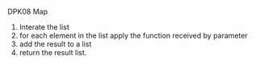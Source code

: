 DPK08 Map

1. Interate the list
2. for each element in the list apply the function received by parameter 
3. add the result to a list 
4. return the result list.
